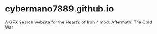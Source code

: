 # cybermano7889.github.io
 A GFX Search website for the Heart's of Iron 4 mod: Aftermath: The Cold War
